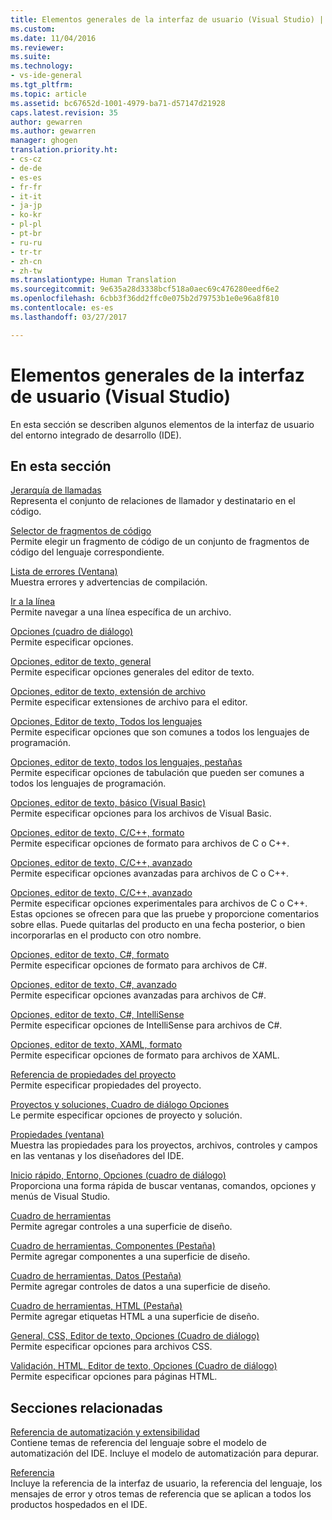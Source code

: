 ```yaml
---
title: Elementos generales de la interfaz de usuario (Visual Studio) | Microsoft Docs
ms.custom: 
ms.date: 11/04/2016
ms.reviewer: 
ms.suite: 
ms.technology:
- vs-ide-general
ms.tgt_pltfrm: 
ms.topic: article
ms.assetid: bc67652d-1001-4979-ba71-d57147d21928
caps.latest.revision: 35
author: gewarren
ms.author: gewarren
manager: ghogen
translation.priority.ht:
- cs-cz
- de-de
- es-es
- fr-fr
- it-it
- ja-jp
- ko-kr
- pl-pl
- pt-br
- ru-ru
- tr-tr
- zh-cn
- zh-tw
ms.translationtype: Human Translation
ms.sourcegitcommit: 9e635a28d3338bcf518a0aec69c476280eedf6e2
ms.openlocfilehash: 6cbb3f36dd2ffc0e075b2d79753b1e0e96a8f810
ms.contentlocale: es-es
ms.lasthandoff: 03/27/2017

---
```

# <a name="general-user-interface-elements-visual-studio"></a>Elementos generales de la interfaz de usuario (Visual Studio)
En esta sección se describen algunos elementos de la interfaz de usuario del entorno integrado de desarrollo (IDE).  
  
## <a name="in-this-section"></a>En esta sección  
 [Jerarquía de llamadas](../../ide/reference/call-hierarchy.md)  
 Representa el conjunto de relaciones de llamador y destinatario en el código.  
  
 [Selector de fragmentos de código](../../ide/reference/code-snippet-picker.md)  
 Permite elegir un fragmento de código de un conjunto de fragmentos de código del lenguaje correspondiente.  
  
 [Lista de errores (Ventana)](../../ide/reference/error-list-window.md)  
 Muestra errores y advertencias de compilación.  
  
 [Ir a la línea](../../ide/reference/go-to-line.md)  
 Permite navegar a una línea específica de un archivo.  
  
 [Opciones (cuadro de diálogo)](../../ide/reference/options-dialog-box-visual-studio.md)  
 Permite especificar opciones.  
  
 [Opciones, editor de texto, general](../../ide/reference/options-text-editor-general.md)  
 Permite especificar opciones generales del editor de texto.  
  
 [Opciones, editor de texto, extensión de archivo](../../ide/reference/options-text-editor-file-extension.md)  
 Permite especificar extensiones de archivo para el editor.  
  
 [Opciones, Editor de texto, Todos los lenguajes](../../ide/reference/options-text-editor-all-languages.md)  
 Permite especificar opciones que son comunes a todos los lenguajes de programación.  
  
 [Opciones, editor de texto, todos los lenguajes, pestañas](../../ide/reference/options-text-editor-all-languages-tabs.md)  
 Permite especificar opciones de tabulación que pueden ser comunes a todos los lenguajes de programación.  
  
 [Opciones, editor de texto, básico (Visual Basic)](../../ide/reference/options-text-editor-basic-visual-basic.md)  
 Permite especificar opciones para los archivos de Visual Basic.  
  
 [Opciones, editor de texto, C/C++, formato](../../ide/reference/options-text-editor-c-cpp-formatting.md)  
 Permite especificar opciones de formato para archivos de C o C++.  
  
 [Opciones, editor de texto, C/C++, avanzado](../../ide/reference/options-text-editor-c-cpp-advanced.md)  
 Permite especificar opciones avanzadas para archivos de C o C++.  

[Opciones, editor de texto, C/C++, avanzado](../../ide/reference/options-text-editor-c-cpp-experimental.md)  
 Permite especificar opciones experimentales para archivos de C o C++. Estas opciones se ofrecen para que las pruebe y proporcione comentarios sobre ellas. Puede quitarlas del producto en una fecha posterior, o bien incorporarlas en el producto con otro nombre. 
  
 [Opciones, editor de texto, C#, formato](../../ide/reference/options-text-editor-csharp-formatting.md)  
 Permite especificar opciones de formato para archivos de C#.  
  
 [Opciones, editor de texto, C#, avanzado](../../ide/reference/options-text-editor-csharp-advanced.md)  
 Permite especificar opciones avanzadas para archivos de C#.  
  
 [Opciones, editor de texto, C#, IntelliSense](../../ide/reference/options-text-editor-csharp-intellisense.md)  
 Permite especificar opciones de IntelliSense para archivos de C#.  
  
 [Opciones, editor de texto, XAML, formato](../../ide/reference/options-text-editor-xaml-formatting.md)  
 Permite especificar opciones de formato para archivos de XAML.  
  
 [Referencia de propiedades del proyecto](../../ide/reference/project-properties-reference.md)  
 Permite especificar propiedades del proyecto.  
  
 [Proyectos y soluciones, Cuadro de diálogo Opciones](../../ide/reference/projects-and-solutions-options-dialog-box.md)  
 Le permite especificar opciones de proyecto y solución.  
  
 [Propiedades (ventana)](../../ide/reference/properties-window.md)  
 Muestra las propiedades para los proyectos, archivos, controles y campos en las ventanas y los diseñadores del IDE.  
  
 [Inicio rápido, Entorno, Opciones (cuadro de diálogo)](../../ide/reference/quick-launch-environment-options-dialog-box.md)  
 Proporciona una forma rápida de buscar ventanas, comandos, opciones y menús de Visual Studio.  
  
 [Cuadro de herramientas](../../ide/reference/toolbox.md)  
 Permite agregar controles a una superficie de diseño.  
  
 [Cuadro de herramientas, Componentes (Pestaña)](../../ide/reference/toolbox-components-tab.md)  
 Permite agregar componentes a una superficie de diseño.  
  
 [Cuadro de herramientas, Datos (Pestaña)](../../ide/reference/toolbox-data-tab.md)  
 Permite agregar controles de datos a una superficie de diseño.  
  
 [Cuadro de herramientas, HTML (Pestaña)](../../ide/reference/toolbox-html-tab.md)  
 Permite agregar etiquetas HTML a una superficie de diseño.  
  
 [General, CSS, Editor de texto, Opciones (Cuadro de diálogo)](http://msdn.microsoft.com/Library/b33a7617-e69d-4a11-938e-2e218a34a10c)  
 Permite especificar opciones para archivos CSS.  
  
 [Validación, HTML, Editor de texto, Opciones (Cuadro de diálogo)](http://msdn.microsoft.com/Library/9c24ecfe-263e-4bf1-88de-d01be3992863)  
 Permite especificar opciones para páginas HTML.  
  
## <a name="related-sections"></a>Secciones relacionadas  
 [Referencia de automatización y extensibilidad](http://msdn.microsoft.com/Library/93112562-db21-4188-9383-ed19ad79bddf)  
 Contiene temas de referencia del lenguaje sobre el modelo de automatización del IDE. Incluye el modelo de automatización para depurar.  
  
 [Referencia](../../ide/reference/visual-studio-reference.md)  
 Incluye la referencia de la interfaz de usuario, la referencia del lenguaje, los mensajes de error y otros temas de referencia que se aplican a todos los productos hospedados en el IDE.
